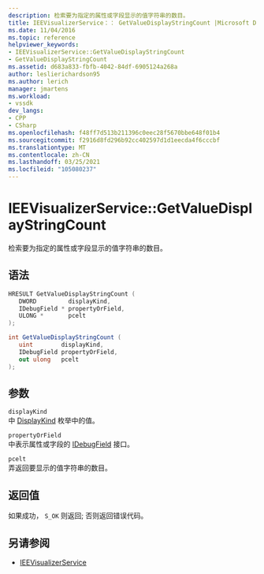 ```yaml
---
description: 检索要为指定的属性或字段显示的值字符串的数目。
title: IEEVisualizerService：： GetValueDisplayStringCount |Microsoft Docs
ms.date: 11/04/2016
ms.topic: reference
helpviewer_keywords:
- IEEVisualizerService::GetValueDisplayStringCount
- GetValueDisplayStringCount
ms.assetid: d683a833-fbfb-4042-84df-6905124a268a
author: leslierichardson95
ms.author: lerich
manager: jmartens
ms.workload:
- vssdk
dev_langs:
- CPP
- CSharp
ms.openlocfilehash: f48ff7d513b211396c0eec28f5670bbe648f01b4
ms.sourcegitcommit: f2916d8fd296b92cc402597d1d1eecda4f6cccbf
ms.translationtype: MT
ms.contentlocale: zh-CN
ms.lasthandoff: 03/25/2021
ms.locfileid: "105080237"
---
```

# <a name="ieevisualizerservicegetvaluedisplaystringcount"></a>IEEVisualizerService::GetValueDisplayStringCount
检索要为指定的属性或字段显示的值字符串的数目。

## <a name="syntax"></a>语法

```cpp
HRESULT GetValueDisplayStringCount (
   DWORD         displayKind,
   IDebugField * propertyOrField,
   ULONG *       pcelt
);
```

```csharp
int GetValueDisplayStringCount (
   uint        displayKind,
   IDebugField propertyOrField,
   out ulong   pcelt
);
```

## <a name="parameters"></a>参数
`displayKind`\
中 [DisplayKind](../../../extensibility/debugger/reference/displaykind.md) 枚举中的值。

`propertyOrField`\
中表示属性或字段的 [IDebugField](../../../extensibility/debugger/reference/idebugfield.md) 接口。

`pcelt`\
弄返回要显示的值字符串的数目。

## <a name="return-value"></a>返回值
 如果成功， `S_OK` 则返回; 否则返回错误代码。

## <a name="see-also"></a>另请参阅
- [IEEVisualizerService](../../../extensibility/debugger/reference/ieevisualizerservice.md)
